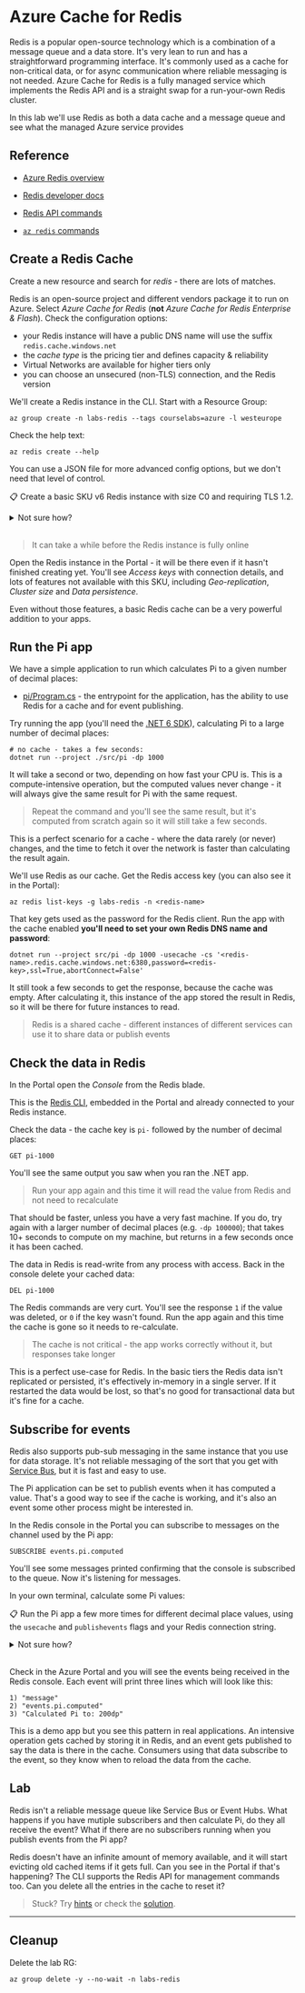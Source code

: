 # Azure Cache for Redis

Redis is a popular open-source technology which is a combination of a message queue and a data store. It's very lean to run and has a straightforward programming interface. It's commonly used as a cache for non-critical data, or for async communication where reliable messaging is not needed. Azure Cache for Redis is a fully managed service which implements the Redis API and is a straight swap for a run-your-own Redis cluster.

In this lab we'll use Redis as both a data cache and a message queue and see what the managed Azure service provides

## Reference

- [Azure Redis overview](https://learn.microsoft.com/en-us/azure/azure-cache-for-redis/cache-overview)

- [Redis developer docs](https://developer.redis.com)

- [Redis API commands](https://redis.io/commands/)

- [`az redis` commands](https://learn.microsoft.com/en-us/cli/azure/redis?view=azure-cli-latest)


## Create a Redis Cache

Create a new resource and search for _redis_ - there are lots of matches. 

Redis is an open-source project and different vendors package it to run on Azure. Select _Azure Cache for Redis_ (**not** _Azure Cache for Redis Enterprise & Flash_). Check the configuration options:

- your Redis instance will have a public DNS name will use the suffix `redis.cache.windows.net`
- the _cache type_ is the pricing tier and defines capacity & reliability
- Virtual Networks are available for higher tiers only
- you can choose an unsecured (non-TLS) connection, and the Redis version

We'll create a Redis instance in the CLI. Start with a Resource Group:

```
az group create -n labs-redis --tags courselabs=azure -l westeurope
```

Check the help text:

```
az redis create --help
```

You can use a JSON file for more advanced config options, but we don't need that level of control. 

📋 Create a basic SKU v6 Redis instance with size C0 and requiring TLS 1.2.

<details>
  <summary>Not sure how?</summary>

```
az redis create --sku Basic --vm-size c0 --minimum-tls-version 1.2 --redis-version 6 -g labs-redis -n <redis-name> 
```

</details><br/>

> It can take a while before the Redis instance is fully online

Open the Redis instance in the Portal - it will be there even if it hasn't finished creating yet. You'll see _Access keys_ with connection details, and lots of features not available with this SKU, including _Geo-replication_, _Cluster size_ and _Data persistence_.

Even without those features, a basic Redis cache can be a very powerful addition to your apps.

## Run the Pi app

We have a simple application to run which calculates Pi to a given number of decimal places:

- [pi/Program.cs](/src/pi/Program.cs) - the entrypoint for the application, has the ability to use Redis for a cache and for event publishing.

Try running the app (you'll need the [.NET 6 SDK](https://dotnet.microsoft.com/en-us/download)), calculating Pi to a large number of decimal places:

```
# no cache - takes a few seconds:
dotnet run --project ./src/pi -dp 1000
```

It will take a second or two, depending on how fast your CPU is. This is a compute-intensive operation, but the computed values never change - it will always give the same result for Pi with the same request.

> Repeat the command and you'll see the same result, but it's computed from scratch again so it will still take a few seconds.

This is a perfect scenario for a cache - where the data rarely (or never) changes, and the time to fetch it over the network is faster than calculating the result again.

We'll use Redis as our cache. Get the Redis access key (you can also see it in the Portal):

```
az redis list-keys -g labs-redis -n <redis-name>
```

That key gets used as the password for the Redis client. Run the app with the cache enabled **you'll need to set your own Redis DNS name and password**:

```
dotnet run --project src/pi -dp 1000 -usecache -cs '<redis-name>.redis.cache.windows.net:6380,password=<redis-key>,ssl=True,abortConnect=False' 
```

It still took a few seconds to get the response, because the cache was empty. After calculating it, this instance of the app stored the result in Redis, so it will be there for future instances to read.

> Redis is a shared cache - different instances of different services can use it to share data or publish events

## Check the data in Redis

In the Portal open the _Console_ from the  Redis blade.

This is the [Redis CLI](), embedded in the Portal and already connected to your Redis instance.

Check the data - the cache key is `pi-` followed by the number of decimal places:

```
GET pi-1000
```

You'll see the same output you saw when you ran the .NET app. 

> Run your app again and this time it will read the value from Redis and not need to recalculate

That should be faster, unless you have a very fast machine. If you do, try again with a larger number of decimal places (e.g. `-dp 100000`); that takes 10+ seconds to compute on my machine, but returns in a few seconds once it has been cached. 

The data in Redis is read-write from any process with access. Back in the console delete your cached data:

```
DEL pi-1000
```

The Redis commands are very curt. You'll see the response `1` if the value was deleted, or `0` if the key wasn't found. Run the app again and this time the cache is gone so it needs to re-calculate.

> The cache is not critical - the app works correctly without it, but responses take longer

This is a perfect use-case for Redis. In the basic tiers the Redis data isn't replicated or persisted, it's effectively in-memory in a single server. If it restarted the data would be lost, so that's no good for transactional data but it's fine for a cache.

## Subscribe for events

Redis also supports pub-sub messaging in the same instance that you use for data storage. It's not reliable messaging of the sort that you get with [Service Bus](), but it is fast and easy to use.

The Pi application can be set to publish events when it has computed a value. That's a good way to see if the cache is working, and it's also an event some other process might be interested in.

In the Redis console in the Portal you can subscribe to messages on the channel used by the Pi app:

```
SUBSCRIBE events.pi.computed
```

You'll see some messages printed confirming that the console is subscribed to the queue. Now it's listening for messages.

In your own terminal, calculate some Pi values:

📋 Run the Pi app a few more times for different decimal place values, using the `usecache` and `publishevents` flags and your Redis connection string.

<details>
  <summary>Not sure how?</summary>

These are new calculations so they will need to be computed each time:

```
dotnet run --project ./src/pi -dp 100 -usecache -publishevents -cs '<redis-name>.redis.cache.windows.net:6380,password=<redis-key>,ssl=True,abortConnect=False' 

dotnet run --project ./src/pi -dp 200 -usecache -publishevents -cs '<redis-name>.redis.cache.windows.net:6380,password=<redis-key>,ssl=True,abortConnect=False' 

dotnet run --project ./src/pi -dp 300 -usecache -publishevents -cs '<redis-name>.redis.cache.windows.net:6380,password=<redis-key>,ssl=True,abortConnect=False' 
```

</details><br/>

Check in the Azure Portal and you will see the events being received in the Redis console. Each event will print three lines which will look like this:

```
1) "message"
2) "events.pi.computed"
3) "Calculated Pi to: 200dp"
```

This is a demo app but you see this pattern in real applications. An intensive operation gets cached by storing it in Redis, and an event gets published to say the data is there in the cache. Consumers using that data subscribe to the event, so they know when to reload the data from the cache.
## Lab

Redis isn't a reliable message queue like Service Bus or Event Hubs. What happens if you have mutiple subscribers and then calculate Pi, do they all receive the event? What if there are no subscribers running when you publish events from the Pi app? 

Redis doesn't have an infinite amount of memory available, and it will start evicting old cached items if it gets full. Can you see in the Portal if that's happening? The CLI supports the Redis API for management commands too. Can you delete all the entries in the cache to reset it?

> Stuck? Try [hints](hints.md) or check the [solution](solution.md).

___

## Cleanup

Delete the lab RG:

```
az group delete -y --no-wait -n labs-redis 
```